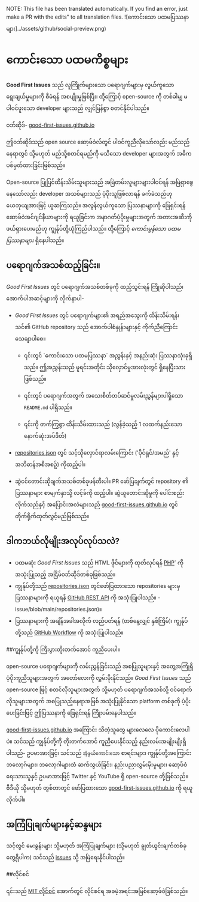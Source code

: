 NOTE: This file has been translated automatically. If you find an error, just make a PR with the edits" to all translation files.
![ကောင်းသော ပထမပြဿနာများ]../assets/github/social-preview.png)

# ကောင်းသော ပထမကိစ္စများ

**Good First Issues** သည် လူကြိုက်များသော ပရောဂျက်များမှ လွယ်ကူသော ရွေးချယ်မှုများကို စီမံရန် အစပျိုးမှုဖြစ်ပြီး၊ ထို့ကြောင့် open-source ကို တစ်ခါမျှ မပါဝင်ဖူးသော developer များသည် လျှင်မြန်စွာ စတင်နိုင်ပါသည်။

ဝဘ်ဆိုဒ်- [good-first-issues.github.io](https://good-first-issues.github.io)

ဤဝဘ်ဆိုဒ်သည် open source ဆော့ဖ်ဝဲလ်တွင် ပါဝင်ကူညီလိုသော်လည်း မည်သည့်နေရာတွင် သို့မဟုတ် မည်သို့စတင်ရမည်ကို မသိသော developer များအတွက် အဓိက ပစ်မှတ်ထားခြင်းဖြစ်သည်။

Open-source ပြုပြင်ထိန်းသိမ်းသူများသည် အမြဲတမ်းလူများများပါဝင်ရန် အမြဲရှာဖွေနေသော်လည်း developer အသစ်များသည် ပံ့ပိုးသူဖြစ်လာရန် ခက်ခဲသည်ဟု ယေဘုယျအားဖြင့် ယူဆကြသည်။ အလွန်လွယ်ကူသော ပြဿနာများကို ဖြေရှင်းရန် ဆော့ဖ်ဝဲအင်ဂျင်နီယာများကို ရယူခြင်းက အနာဂတ်ပံ့ပိုးမှုများအတွက် အတားအဆီးကို ဖယ်ရှားပေးမည်ဟု ကျွန်ုပ်တို့ယုံကြည်ပါသည်။ ထို့ကြောင့် *ကောင်းမွန်သော ပထမပြဿနာများ* ရှိနေပါသည်။

## ပရောဂျက်အသစ်ထည့်ခြင်း။

*Good First Issues* တွင် ပရောဂျက်အသစ်တစ်ခုကို ထည့်သွင်းရန် ကြိုဆိုပါသည်၊ အောက်ပါအဆင့်များကို လိုက်နာပါ-

- *Good First Issues* တွင် ပရောဂျက်များ၏ အရည်အသွေးကို ထိန်းသိမ်းရန်၊ သင်၏ GitHub repository သည် အောက်ပါစံနှုန်းများနှင့် ကိုက်ညီကြောင်း သေချာပါစေ။

     - ၎င်းတွင် `ကောင်းသော ပထမပြဿနာ´ အညွှန်းနှင့် အနည်းဆုံး ပြဿနာသုံးခုရှိသည်။ ဤအညွှန်းသည် မူရင်းအတိုင်း သိုလှောင်မှုအားလုံးတွင် ရှိနေပြီးသားဖြစ်သည်။

     - ၎င်းတွင် ပရောဂျက်အတွက် အသေးစိတ်တပ်ဆင်မှုလမ်းညွှန်များပါရှိသော `README.md` ပါရှိသည်။

     - ၎င်းကို တက်ကြွစွာ ထိန်းသိမ်းထားသည် (လွန်ခဲ့သည့် 1 လထက်နည်းသော နောက်ဆုံးအပ်ဒိတ်)

- [repositories.json](https://github.com/gomzyakov/good-first-issue/blob/main/repositories.json) တွင် သင့်သိုလှောင်ရာလမ်းကြောင်း ('ပိုင်ရှင်/အမည်' နှင့် အဘိဓာန်အစီအစဥ်) ကိုထည့်ပါ။

- ဆွဲငင်တောင်းဆိုချက်အသစ်တစ်ခုဖန်တီးပါ။ PR ဖော်ပြချက်တွင် repository ၏ ပြဿနာများ စာမျက်နှာသို့ လင့်ခ်ကို ထည့်ပါ။ ဆွဲယူတောင်းဆိုမှုကို ပေါင်းစည်းလိုက်သည်နှင့် အပြောင်းအလဲများသည် [good-first-issues.github.io](https://good-first-issues.github.io) တွင် တိုက်ရိုက်ထုတ်လွှင့်မည်ဖြစ်သည်။

## ဒါကဘယ်လိုမျိုးအလုပ်လုပ်သလဲ?

- ပထမဆုံး *Good First Issues* သည် HTML ဖိုင်များကို ထုတ်လုပ်ရန် [PHP](https://www.php.net)` ကို အသုံးပြုသည့် အငြိမ်ဝဘ်ဆိုဒ်တစ်ခုဖြစ်သည်။
- ကျွန်ုပ်တို့သည် [repositories.json](https://github.com/gomzyakov/good-first) တွင်ဖော်ပြထားသော repositories များမှ ပြဿနာများကို ရယူရန် [GitHub REST API](https://docs.github.com/en/rest) ကို အသုံးပြုပါသည်။ -issue/blob/main/repositories.json)။
- ပြဿနာများကို အချိန်အခါအလိုက် လည်ပတ်ရန် (တစ်နေ့လျှင် နှစ်ကြိမ်)၊ ကျွန်ုပ်တို့သည် [GitHub Workflow](https://docs.github.com/en/actions/using-workflows) ကို အသုံးပြုပါသည်။

##ကျွန်ုပ်တို့ကို ကြီးပွားတိုးတက်အောင် ကူညီပေးပါ။

open-source ပရောဂျက်များကို လမ်းညွှန်ခြင်းသည် အစပြုသူများနှင့် အတွေ့အကြုံရှိ ပံ့ပိုးကူညီသူများအတွက် အတော်လေးကို လွှမ်းမိုးနိုင်သည်။ *Good First Issues* သည် open-source ဖြင့် စတင်လိုသူများအတွက် သို့မဟုတ် ပရောဂျက်အသစ်သို့ ဝင်ရောက်လိုသူများအတွက် အစပြုသည့်နေရာအဖြစ် အသုံးပြုနိုင်သော platform တစ်ခုကို ပံ့ပိုးပေးခြင်းဖြင့် ဤပြဿနာကို ဖြေရှင်းရန် ကြိုးပမ်းနေပါသည်။

[good-first-issues.github.io](https://good-first-issues.github.io) အကြောင်း သိတဲ့သူတွေ များလေလေ ပိုကောင်းလေပါပဲ။ သင်သည် ကျွန်ုပ်တို့ကို တိုးတက်အောင် ကူညီပေးနိုင်သည့် နည်းလမ်းအမျိုးမျိုးရှိပါသည်- ဥပမာအားဖြင့်၊ သင်သည် `အံ့ဖွယ်ကောင်းသော` စာရင်းများ၊ ကျွန်ုပ်တို့အကြောင်း ဘလော့ဂ်များ၊ ဘလော့ဂါများထံ ဆက်သွယ်ခြင်း၊ နည်းပညာလွှမ်းမိုးမှုများ၊ ဆော့ဖ်ဝဲရေးသားသူနှင့် ဥပမာအားဖြင့် Twitter နှင့် YouTube ရှိ open-source တို့ဖြစ်သည်။ ဗီဒီယို သို့မဟုတ် တွစ်တာတွင် ဖော်ပြထားသော [good-first-issues.github.io](https://good-first-issues.github.io) ကို ရယူလိုက်ပါ။

## အကြံပြုချက်များနှင့်ဆန္ဒများ

သင့်တွင် မေးခွန်းများ သို့မဟုတ် အကြံပြုချက်များ (သို့မဟုတ် ချွတ်ယွင်းချက်တစ်ခုတွေ့ရှိပါက) သင်သည် [issues](https://github.com/good-first-issues/good-first-issues.github.io/issues) သို့ အမြဲရေးနိုင်ပါသည်။

##လိုင်စင်

၎င်းသည် [MIT လိုင်စင်](https://github.com/good-first-issues/good-first-issues.github.io/blob/main/LICENSE) အောက်တွင် လိုင်စင်ရ အခမဲ့အရင်းအမြစ်ဆော့ဖ်ဝဲဖြစ်သည်။
